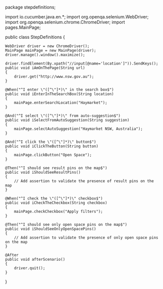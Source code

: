 package stepdefinitions;

import io.cucumber.java.en.*;
import org.openqa.selenium.WebDriver;
import org.openqa.selenium.chrome.ChromeDriver;
import pages.MainPage;

public class StepDefinitions {

    WebDriver driver = new ChromeDriver();
    MainPage mainPage = new MainPage(driver);
    driver.manage().window().maximize();

    driver.findElement(By.xpath("//input[@name='location']")).SendKeys();
    public void iAmOnThePage(String url) 
    {
        driver.get("http://www.nsw.gov.au");
    }

    @When("^I enter \"([^\"]*)\" in the search box$")
    public void iEnterInTheSearchBox(String location)
    {
        mainPage.enterSearchLocation("Haymarket");
    }

    @And("^I select \"([^\"]*)\" from auto-suggestion$")
    public void iSelectFromAutoSuggestion(String suggestion)
    {
        mainPage.selectAutoSuggestion("Haymarket NSW, Australia");
    }

    @And("^I click the \"([^\"]*)\" button$")
    public void iClickTheButton(String button)
    {
        mainPage.clickButton("Open Space");
    }

    @Then("^I should see result pins on the map$")
    public void iShouldSeeResultPins() 
    {
        // Add assertion to validate the presence of result pins on the map
    }

    @When("^I check the \"([^\"]*)\" checkbox$")
    public void iCheckTheCheckbox(String checkbox)
    {
        mainPage.checkCheckbox("Apply filters");
    }

    @Then("^I should see only open space pins on the map$")
    public void iShouldSeeOnlyOpenSpacePins()
    {
        // Add assertion to validate the presence of only open space pins on the map
    }

    @After
    public void afterScenario()
    {
        driver.quit();
    }
}
